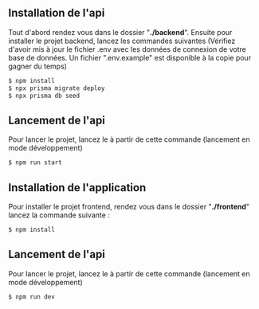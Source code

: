 ## Installation de l'api
Tout d'abord rendez vous dans le dossier "**./backend**". Ensuite
pour installer le projet backend,
lancez les commandes suivantes
(Vérifiez d'avoir mis à jour le fichier .env 
avec les données de connexion de votre base de données. Un fichier ".env.example" est disponible à la copie pour gagner du temps)

```bash
$ npm install
$ npx prisma migrate deploy
$ npx prisma db seed
```

## Lancement de l'api

Pour lancer le projet, 
lancez le à partir de cette commande 
(lancement en mode développement)

```bash
$ npm run start
```

## Installation de l'application 

Pour installer le projet frontend, rendez vous dans le dossier "**./frontend**"
lancez la commande suivante :

```bash
$ npm install
```

## Lancement de l'api

Pour lancer le projet,
lancez le à partir de cette commande
(lancement en mode développement)

```bash
$ npm run dev
```